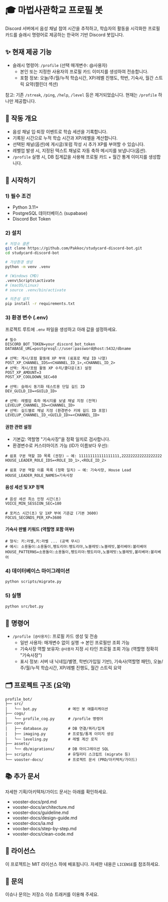# 🎓 마법사관학교 프로필 봇

Discord 서버에서 음성 채널 참여 시간을 추적하고, 학습자의 활동을 시각화한 프로필 카드를 슬래시 명령어로 제공하는 한국어 기반 Discord 봇입니다.

## ✨ 현재 제공 기능
- 슬래시 명령어: `/profile` (선택 매개변수: @사용자)
  - 본인 또는 지정한 사용자의 프로필 카드 이미지를 생성하여 전송합니다.
  - 포함 정보: 오늘/주/월/누적 학습시간, XP/레벨 진행도, 학번, 기숙사, 월간 스트릭 요약(캘린더 섹션)

참고: 기존 `/streak`, `/ping`, `/help`, `/level` 등은 제거되었습니다. 현재는 `/profile` 하나만 제공합니다.

## 🧩 작동 개요
- 음성 채널 입·퇴장 이벤트로 학습 세션을 기록합니다.
- 기록된 시간으로 누적 학습 시간과 XP/레벨을 계산합니다.
- 선택된 채널(옵션)에 게시글/포럼 작성 시 추가 XP를 부여할 수 있습니다.
- 레벨업 발생 시, 지정된 텍스트 채널로 자동 축하 메시지를 보냅니다(옵션).
- `/profile` 실행 시, DB 집계값을 사용해 프로필 카드 + 월간 통계 이미지를 생성합니다.

## 🚀 시작하기
### 1) 필수 조건
- Python 3.11+
- PostgreSQL 데이터베이스 (supabase)
- Discord Bot Token

### 2) 설치
```bash
# 저장소 클론
git clone https://github.com/Pakkoc/studycard-discord-bot.git
cd studycard-discord-bot

# 가상환경 생성
python -m venv .venv

# (Windows CMD)
.venv\Scripts\activate
# (macOS/Linux)
# source .venv/bin/activate

# 의존성 설치
pip install -r requirements.txt
```

### 3) 환경 변수 (.env)
프로젝트 루트에 `.env` 파일을 생성하고 아래 값을 설정하세요.
```env
# 필수
DISCORD_BOT_TOKEN=your_discord_bot_token
DATABASE_URL=postgresql://user:password@host:5432/dbname

# 선택: 게시/포럼 활동에 XP 부여 (쉼표로 채널 ID 나열)
POST_XP_CHANNEL_IDS=<CHANNEL_ID_1>,<CHANNEL_ID_2>
# 선택: 게시/포럼 활동 XP 수치/쿨다운(초) 설정
POST_XP_AMOUNT=3
POST_XP_COOLDOWN_SEC=60

# 선택: 슬래시 동기화 테스트용 단일 길드 ID
DEV_GUILD_ID=<GUILD_ID>

# 선택: 레벨업 축하 메시지를 보낼 채널 지정 (전역)
LEVELUP_CHANNEL_ID=<CHANNEL_ID>
# 선택: 길드별로 채널 지정 (환경변수 키에 길드 ID 포함)
LEVELUP_CHANNEL_ID_<GUILD_ID>=<CHANNEL_ID>
```

#### 권한 관련 설정
- 기본값: 역할명 "기숙사장"을 정확 일치로 검사합니다.
- 환경변수로 커스터마이즈 가능 (ID가 이름보다 우선):
```env
# 쉼표 구분 역할 ID 목록 (권장) — 예: 111111111111111111,222222222222222222
HOUSE_LEADER_ROLE_IDS=<ROLE_ID_1>,<ROLE_ID_2>

# 쉼표 구분 역할 이름 목록 (정확 일치) — 예: 기숙사장, House Lead
HOUSE_LEADER_ROLE_NAMES=기숙사장
```

#### 음성 세션 및 XP 정책
```env
# 음성 세션 최소 인정 시간(초)
VOICE_MIN_SESSION_SEC=180

# 포커스 시간(초) 당 1XP 부여 기준값 (기본 3600)
FOCUS_SECONDS_PER_XP=3600
```

#### 기숙사 판별 키워드 (역할명 포함 여부)
```env
# 형식: 키:라벨,키:라벨 ... (공백 무시)
# 예시: 소용돌이:소용돌이,펭도리야:펭도리야,노블레빗:노블레빗,볼리베어:볼리베어
HOUSE_PATTERNS=소용돌이:소용돌이,펭도리야:펭도리야,노블레빗:노블레빗,볼리베어:볼리베어
```

### 4) 데이터베이스 마이그레이션
```bash
python scripts/migrate.py
```

### 5) 실행
```bash
python src/bot.py
```

## 🧭 명령어
- `/profile [@사용자]`: 프로필 카드 생성 및 전송
  - 일반 사용자: 매개변수 없이 실행 → 본인 프로필만 조회 가능
  - 기숙사장 역할 보유자: `@사용자` 지정 시 타인 프로필 조회 가능 (역할명 정확히 "기숙사장")
  - 표시 정보: 서버 내 닉네임/별명, 학번(가입일 기반), 기숙사(역할명 패턴), 오늘/주/월/누적 학습시간, XP/레벨 진행도, 월간 스트릭 요약

## 🗂 프로젝트 구조 (요약)
```
profile_bot/
├── src/
│   └── bot.py              # 메인 봇 애플리케이션
├── cogs/
│   └── profile_cog.py      # /profile 명령어
├── core/
│   ├── database.py         # DB 연결/쿼리/집계
│   ├── imaging.py          # 프로필/통계 이미지 생성
│   └── leveling.py         # 레벨 계산 로직
├── assets/
│   └── db/migrations/      # DB 마이그레이션 SQL
├── scripts/                # 유틸리티 스크립트 (migrate 등)
└── vooster-docs/           # 프로젝트 문서 (PRD/아키텍처/가이드)
```

## 📚 추가 문서
자세한 기획/아키텍처/가이드 문서는 아래를 확인하세요.
- vooster-docs/prd.md
- vooster-docs/architecture.md
- vooster-docs/guideline.md
- vooster-docs/design-guide.md
- vooster-docs/ia.md
- vooster-docs/step-by-step.md
- vooster-docs/clean-code.md

## 📝 라이선스
이 프로젝트는 MIT 라이선스 하에 배포됩니다. 자세한 내용은 `LICENSE`를 참조하세요.

## 💬 문의
이슈나 문의는 저장소 이슈 트래커를 이용해 주세요.
